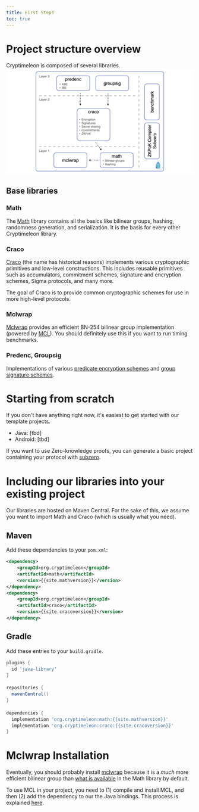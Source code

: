 ```yaml
---
title: First Steps
toc: true
---
```


# Project structure overview
Cryptimeleon is composed of several libraries.
![Overview of Cryptimeleon libraries](/assets/cryptimeleon_overview_parts.png)

## Base libraries
### Math
The [Math](https://github.com/cryptimeleon/math) library contains all the basics like bilinear groups, hashing, randomness generation, and serialization. 
It is the basis for every other Cryptimeleon library.

### Craco
[Craco](https://github.com/cryptimeleon/craco) (the name has historical reasons) implements various cryptographic primitives and low-level constructions. This includes reusable primitives such as accumulators, commitment schemes, signature and encryption schemes, Sigma protocols, and many more.

The goal of Craco is to provide common cryptographic schemes for use in more high-level protocols.

### Mclwrap
[Mclwrap](https://github.com/cryptimeleon/mclwrap) provides an efficient BN-254 bilinear group implementation (powered by [MCL](https://github.com/herumi/mcl)). 
You should definitely use this if you want to run timing benchmarks.

### Predenc, Groupsig
Implementations of various [predicate encryption schemes](https://github.com/cryptimeleon/predenc) and [group signature schemes](https://github.com/cryptimeleon/groupsig).

# Starting from scratch
If you don't have anything right now, it's easiest to get started with our template projects.

- Java: [tbd]
- Android: [tbd]

If you want to use Zero-knowledge proofs, you can generate a basic project containing your protocol with [subzero](https://cptml.org/subzero).

# Including our libraries into your existing project
Our libraries are hosted on Maven Central. 
For the sake of this, we assume you want to import Math and Craco (which is usually what you need).

## Maven
Add these dependencies to your `pom.xml`:

```xml
<dependency>
    <groupId>org.cryptimeleon</groupId>
    <artifactId>math</artifactId>
    <version>{{site.mathversion}}</version>
</dependency>
<dependency>
    <groupId>org.cryptimeleon</groupId>
    <artifactId>craco</artifactId>
    <version>{{site.cracoversion}}</version>
</dependency>
```

## Gradle
Add these entries to your `build.gradle`.

```gradle
plugins {
  id 'java-library'
}

repositories {
  mavenCentral()
}

dependencies {
  implementation 'org.cryptimeleon:math:{{site.mathversion}}'
  implementation 'org.cryptimeleon:craco:{{site.cracoversion}}'
}
```

# Mclwrap Installation
Eventually, you should probably install [mclwrap](https://github.com/herumi/mcl) because it is a _much_ more efficient bilinear group than [what is available](/docs/bilinear-groups.html) in the Math library by default.

To use MCL in your project, you need to (1) compile and install MCL, and then (2) add the dependency to our the Java bindings.
This process is explained [here](https://github.com/cryptimeleon/mclwrap/blob/main/README.md).

